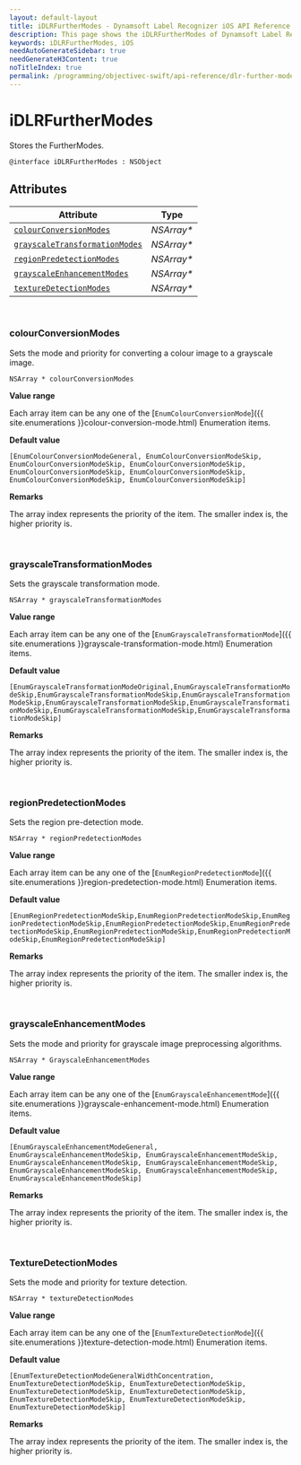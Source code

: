 ```yaml
---
layout: default-layout
title: iDLRFurtherModes - Dynamsoft Label Recognizer iOS API Reference
description: This page shows the iDLRFurtherModes of Dynamsoft Label Recognizer for iOS SDK.
keywords: iDLRFurtherModes, iOS
needAutoGenerateSidebar: true
needGenerateH3Content: true
noTitleIndex: true
permalink: /programming/objectivec-swift/api-reference/dlr-further-modes.html
---
```



# iDLRFurtherModes

Stores the FurtherModes.

```objc
@interface iDLRFurtherModes : NSObject 
```

## Attributes
  
| Attribute | Type |
|---------- | ---- |
| [`colourConversionModes`](#colourconversionmodes) | *NSArray\** |
| [`grayscaleTransformationModes`](#grayscaletransformationmodes) | *NSArray\** |
| [`regionPredetectionModes`](#regionpredetectionmodes) | *NSArray\** |
| [`grayscaleEnhancementModes`](#grayscaleenhancementmodes) | *NSArray\** | 
| [`textureDetectionModes`](#texturedetectionmodes) | *NSArray\** |

&nbsp;

### colourConversionModes

Sets the mode and priority for converting a colour image to a grayscale image.

```objc
NSArray * colourConversionModes
```

**Value range**

Each array item can be any one of the [`EnumColourConversionMode`]({{ site.enumerations }}colour-conversion-mode.html) Enumeration items.

**Default value**

`[EnumColourConversionModeGeneral, EnumColourConversionModeSkip, EnumColourConversionModeSkip, EnumColourConversionModeSkip, EnumColourConversionModeSkip, EnumColourConversionModeSkip, EnumColourConversionModeSkip, EnumColourConversionModeSkip]`  

**Remarks**

The array index represents the priority of the item. The smaller index is, the higher priority is.  

&nbsp;

### grayscaleTransformationModes

Sets the grayscale transformation mode.

```objc
NSArray * grayscaleTransformationModes
```

**Value range**

Each array item can be any one of the [`EnumGrayscaleTransformationMode`]({{ site.enumerations }}grayscale-transformation-mode.html) Enumeration items.

**Default value**

`[EnumGrayscaleTransformationModeOriginal,EnumGrayscaleTransformationModeSkip,EnumGrayscaleTransformationModeSkip,EnumGrayscaleTransformationModeSkip,EnumGrayscaleTransformationModeSkip,EnumGrayscaleTransformationModeSkip,EnumGrayscaleTransformationModeSkip,EnumGrayscaleTransformationModeSkip]`

**Remarks**

The array index represents the priority of the item. The smaller index is, the higher priority is.

&nbsp;

### regionPredetectionModes

Sets the region pre-detection mode.

```objc
NSArray * regionPredetectionModes
```

**Value range**

Each array item can be any one of the [`EnumRegionPredetectionMode`]({{ site.enumerations }}region-predetection-mode.html) Enumeration items.

**Default value**

`[EnumRegionPredetectionModeSkip,EnumRegionPredetectionModeSkip,EnumRegionPredetectionModeSkip,EnumRegionPredetectionModeSkip,EnumRegionPredetectionModeSkip,EnumRegionPredetectionModeSkip,EnumRegionPredetectionModeSkip,EnumRegionPredetectionModeSkip]`

**Remarks**

The array index represents the priority of the item. The smaller index is, the higher priority is.

&nbsp;

### grayscaleEnhancementModes

Sets the mode and priority for grayscale image preprocessing algorithms.

```objc
NSArray * GrayscaleEnhancementModes
```

**Value range**

Each array item can be any one of the [`EnumGrayscaleEnhancementMode`]({{ site.enumerations }}grayscale-enhancement-mode.html) Enumeration items.  

**Default value**

`[EnumGrayscaleEnhancementModeGeneral, EnumGrayscaleEnhancementModeSkip, EnumGrayscaleEnhancementModeSkip, EnumGrayscaleEnhancementModeSkip, EnumGrayscaleEnhancementModeSkip, EnumGrayscaleEnhancementModeSkip, EnumGrayscaleEnhancementModeSkip, EnumGrayscaleEnhancementModeSkip]`  

**Remarks**

The array index represents the priority of the item. The smaller index is, the higher priority is.

&nbsp;

### TextureDetectionModes

Sets the mode and priority for texture detection.

```objc
NSArray * textureDetectionModes
```

**Value range**

Each array item can be any one of the [`EnumTextureDetectionMode`]({{ site.enumerations }}texture-detection-mode.html) Enumeration items.  

**Default value**

`[EnumTextureDetectionModeGeneralWidthConcentration, EnumTextureDetectionModeSkip, EnumTextureDetectionModeSkip, EnumTextureDetectionModeSkip, EnumTextureDetectionModeSkip, EnumTextureDetectionModeSkip, EnumTextureDetectionModeSkip, EnumTextureDetectionModeSkip]`

**Remarks**

The array index represents the priority of the item. The smaller index is, the higher priority is.
